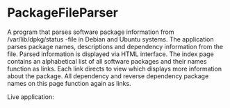 # PackageFileParser
A program that parses software package information from /var/lib/dpkg/status -file in Debian and Ubuntu systems. The application parses package names, descriptions and dependency information from the file. Parsed information is displayed via HTML interface. The index page contains an alphabetical list of all software packages and their names function as links. Each link directs to view which displays more information about the package. All dependency and reverse dependency package names on this page function again as links.

Live application: 


